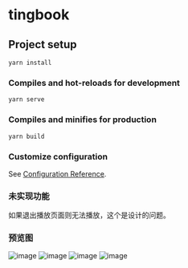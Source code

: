# tingbook

## Project setup
```
yarn install
```

### Compiles and hot-reloads for development
```
yarn serve
```

### Compiles and minifies for production
```
yarn build
```

### Customize configuration
See [Configuration Reference](https://cli.vuejs.org/config/).

### 未实现功能
如果退出播放页面则无法播放，这个是设计的问题。

### 预览图
 ![image](https://github.com/libaibuaidufu/vue-tsapp/raw/master/preview/搜索.png) 
 ![image](https://github.com/libaibuaidufu/vue-tsapp/raw/master/preview/收藏.png) 
 ![image](https://github.com/libaibuaidufu/vue-tsapp/raw/master/preview/详情.png) 
 ![image](https://github.com/libaibuaidufu/vue-tsapp/raw/master/preview/播放.png) 